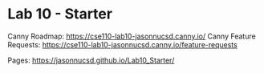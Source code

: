 # Lab 10 - Starter
Canny Roadmap: https://cse110-lab10-jasonnucsd.canny.io/
Canny Feature Requests: https://cse110-lab10-jasonnucsd.canny.io/feature-requests

Pages: https://jasonnucsd.github.io/Lab10_Starter/

